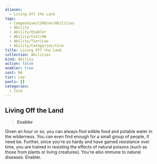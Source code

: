 ```yaml
---
aliases:
  - Living Off the Land
tags:
  - Compendium/CSRD/en/Abilities
  - Ability
  - Ability/Enabler
  - Ability/Cost/NA
  - Ability/Tier/Low
  - Ability/Categories/Cure
title: Living Off the Land
collection: Abilities
kind: Ability
action: false
enabler: true
cost: NA
tier: Low
pools: []
categories:
  - Cure
---
```

## Living Off the Land    
>**Enabler**  
    
Given an hour or so, you can always find edible food and potable water in the wilderness. You can even find enough for a small group of people, if need be. Further, since you're so hardy and have gained resistance over time, you are trained in resisting the effects of natural poisons (such as those from plants or living creatures). You're also immune to natural diseases. Enabler.